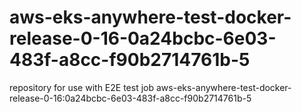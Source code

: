 # aws-eks-anywhere-test-docker-release-0-16-0a24bcbc-6e03-483f-a8cc-f90b2714761b-5
repository for use with E2E test job aws-eks-anywhere-test-docker-release-0-16:0a24bcbc-6e03-483f-a8cc-f90b2714761b-5
